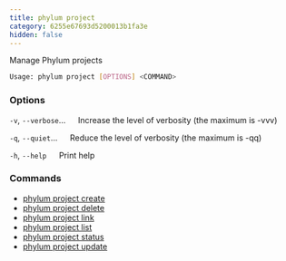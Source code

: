 ```yaml
---
title: phylum project
category: 6255e67693d5200013b1fa3e
hidden: false
---
```


Manage Phylum projects

```sh
Usage: phylum project [OPTIONS] <COMMAND>
```

### Options

`-v`, `--verbose`...
&emsp; Increase the level of verbosity (the maximum is -vvv)

`-q`, `--quiet`...
&emsp; Reduce the level of verbosity (the maximum is -qq)

`-h`, `--help`
&emsp; Print help

### Commands

* [phylum project create](./phylum_project_create)
* [phylum project delete](./phylum_project_delete)
* [phylum project link](./phylum_project_link)
* [phylum project list](./phylum_project_list)
* [phylum project status](./phylum_project_status)
* [phylum project update](./phylum_project_update)
